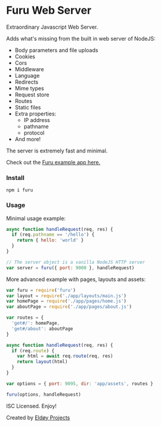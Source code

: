 # Furu Web Server

Extraordinary Javascript Web Server.

Adds what's missing from the built in web server of NodeJS:

* Body parameters and file uploads
* Cookies
* Cors
* Middleware
* Language
* Redirects
* Mime types
* Request store
* Routes
* Static files
* Extra properties:
  - IP address
  - pathname
  - protocol
* And more!

The server is extremely fast and minimal.

Check out the [Furu example app here.](https://github.com/eldoy/furu-test)

### Install
```
npm i furu
```

### Usage

Minimal usage example:
```js
async function handleRequest(req, res) {
  if (req.pathname == '/hello') {
    return { hello: 'world' }
  }
}

// The server object is a vanilla NodeJS HTTP server
var server = furu({ port: 9000 }, handleRequest)
```

More advanced example with pages, layouts and assets:
```js
var furu = require('furu')
var layout = require('./app/layouts/main.js')
var homePage = require('./app/pages/home.js')
var aboutPage = require('./app/pages/about.js')

var routes = {
  'get#/': homePage,
  'get#/about': aboutPage
}

async function handleRequest(req, res) {
  if (req.route) {
    var html = await req.route(req, res)
    return layout(html)
  }
}

var options = { port: 9095, dir: 'app/assets', routes }

furu(options, handleRequest)
```

ISC Licensed. Enjoy!

Created by [Eldøy Projects](https://eldoy.com)
